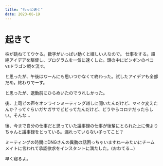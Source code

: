 ```yaml
---
title: "もっと速く"
date: 2023-06-19
---
```


# 起きて

株が跳ねててウケる。数字がいっぱい動くと嬉しい人なので。
仕事をする。超絶アイデアを駆使し、プログラムを一気に速くした。頭の中にピンポンのペコvsドラゴン戦を流す。

と思ったが、午後はなーんにも思いつかなくて終わった。試したアイデアも全部だめ。終わりでーす。

と思ったが、退勤前にひらめいたのでうれしかった。

後、上司ピの声をオンラインミーティング越しに聞いたんだけど、マイク変えたんか？ってぐらいガサガサでビビってたんだけど、どうやらコロナだったらしい。そんな...

後、今まで自分の仕事だと思っていた議事録の仕事が後輩にとられた上に俺よりちゃんと議事録をとっている。漏れっていらない子ってこと？

ミーティングの時間にDNGさんの異動の話困っちゃいますねーみたいにチームメイトに言われて承認欲求をインスタントに満たした。(おわてる...)

早く寝るよ。
